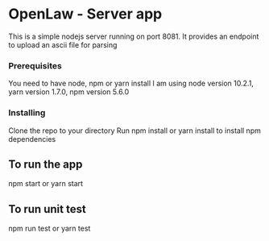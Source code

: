 # OpenLaw - Server app

This is a simple nodejs server running on port 8081. It provides an endpoint to upload an ascii file for parsing

### Prerequisites
You need to have node, npm or yarn install
I am using node version 10.2.1, yarn version 1.7.0, npm version 5.6.0

### Installing

Clone the repo to your directory
Run npm install or yarn install to install npm dependencies

## To run the app
npm start or yarn start

## To run unit test
npm run test or yarn test



